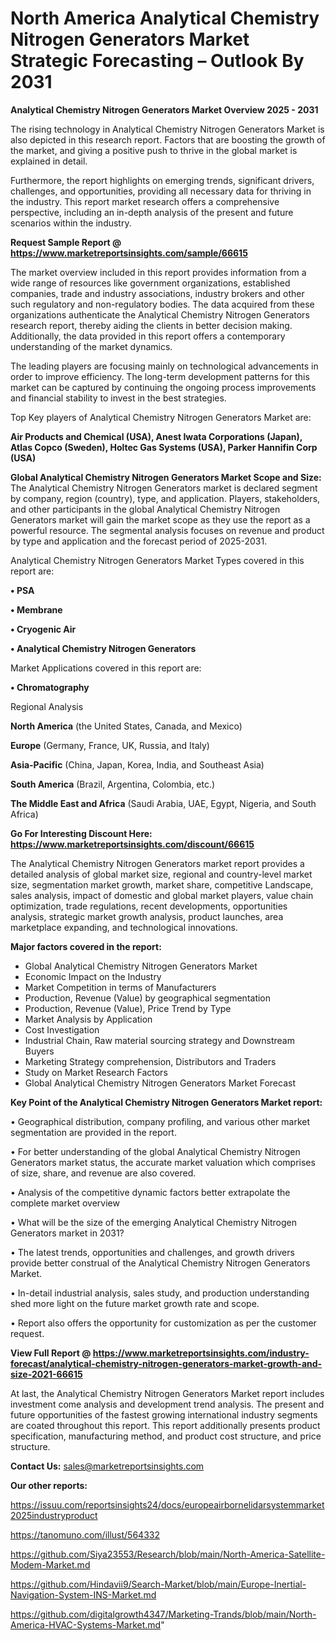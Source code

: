 # North America Analytical Chemistry Nitrogen Generators Market Strategic Forecasting – Outlook By 2031

<Strong> Analytical Chemistry Nitrogen Generators Market Overview 2025 - 2031</strong>

The rising technology in Analytical Chemistry Nitrogen Generators Market is also depicted in this research report. Factors that are boosting the growth of the market, and giving a positive push to thrive in the global market is explained in detail.

Furthermore, the report highlights on emerging trends, significant drivers, challenges, and opportunities, providing all necessary data for thriving in the industry. This report market research offers a comprehensive perspective, including an in-depth analysis of the present and future scenarios within the industry.

<strong>Request Sample Report @ <a href=https://www.marketreportsinsights.com/sample/66615>https://www.marketreportsinsights.com/sample/66615</a></strong>

The market overview included in this report provides information from a wide range of resources like government organizations, established companies, trade and industry associations, industry brokers and other such regulatory and non-regulatory bodies. The data acquired from these organizations authenticate the Analytical Chemistry Nitrogen Generators research report, thereby aiding the clients in better decision making. Additionally, the data provided in this report offers a contemporary understanding of the market dynamics.

The leading players are focusing mainly on technological advancements in order to improve efficiency. The long-term development patterns for this market can be captured by continuing the ongoing process improvements and financial stability to invest in the best strategies.

Top Key players of Analytical Chemistry Nitrogen Generators Market are:

<strong>Air Products and Chemical (USA), Anest Iwata Corporations (Japan), Atlas Copco (Sweden), Holtec Gas Systems (USA), Parker Hannifin Corp (USA)</strong>

<strong><b>Global Analytical Chemistry Nitrogen Generators Market Scope and Size:</b></strong>
The Analytical Chemistry Nitrogen Generators market is declared segment by company, region (country), type, and application. Players, stakeholders, and other participants in the global Analytical Chemistry Nitrogen Generators market will gain the market scope as they use the report as a powerful resource. The segmental analysis focuses on revenue and product by type and application and the forecast period of 2025-2031.

Analytical Chemistry Nitrogen Generators Market Types covered in this report are:

<strong>• PSA

• Membrane

• Cryogenic Air

• Analytical Chemistry Nitrogen Generators</strong>

Market Applications covered in this report are:

<strong>• Chromatography</strong> 

Regional Analysis

<strong>North America</strong> (the United States, Canada, and Mexico)

<strong>Europe</strong> (Germany, France, UK, Russia, and Italy)

<strong>Asia-Pacific</strong> (China, Japan, Korea, India, and Southeast Asia)

<strong>South America</strong> (Brazil, Argentina, Colombia, etc.)

<strong>The Middle East and Africa</strong> (Saudi Arabia, UAE, Egypt, Nigeria, and South Africa)

<strong>Go For Interesting Discount Here: <a href=https://www.marketreportsinsights.com/discount/66615>https://www.marketreportsinsights.com/discount/66615</a></strong>

The Analytical Chemistry Nitrogen Generators market report provides a detailed analysis of global market size, regional and country-level market size, segmentation market growth, market share, competitive Landscape, sales analysis, impact of domestic and global market players, value chain optimization, trade regulations, recent developments, opportunities analysis, strategic market growth analysis, product launches, area marketplace expanding, and technological innovations.

<strong><b>Major factors covered in the report:</b></strong>
<ul>
  <li>Global Analytical Chemistry Nitrogen Generators Market </li>
  <li>Economic Impact on the Industry</li>
  <li>Market Competition in terms of Manufacturers</li>
  <li>Production, Revenue (Value) by geographical segmentation</li>
  <li>Production, Revenue (Value), Price Trend by Type</li>
  <li>Market Analysis by Application</li>
  <li>Cost Investigation</li>
  <li>Industrial Chain, Raw material sourcing strategy and Downstream Buyers</li>
  <li>Marketing Strategy comprehension, Distributors and Traders</li>
  <li>Study on Market Research Factors</li>
  <li>Global Analytical Chemistry Nitrogen Generators Market Forecast</li>
</ul>

<strong><b>Key Point of the Analytical Chemistry Nitrogen Generators Market report:</b></strong>

• Geographical distribution, company profiling, and various other market segmentation are provided in the report.

• For better understanding of the global Analytical Chemistry Nitrogen Generators market status, the accurate market valuation which comprises of size, share, and revenue are also covered.

• Analysis of the competitive dynamic factors better extrapolate the complete market overview

• What will be the size of the emerging Analytical Chemistry Nitrogen Generators market in 2031?

• The latest trends, opportunities and challenges, and growth drivers provide better construal of the Analytical Chemistry Nitrogen Generators Market.

• In-detail industrial analysis, sales study, and production understanding shed more light on the future market growth rate and scope.

• Report also offers the opportunity for customization as per the customer request.

<strong><b>View Full Report @ <a href=https://www.marketreportsinsights.com/industry-forecast/analytical-chemistry-nitrogen-generators-market-growth-and-size-2021-66615>https://www.marketreportsinsights.com/industry-forecast/analytical-chemistry-nitrogen-generators-market-growth-and-size-2021-66615</a></b></strong>


At last, the Analytical Chemistry Nitrogen Generators Market report includes investment come analysis and development trend analysis. The present and future opportunities of the fastest growing international industry segments are coated throughout this report. This report additionally presents product specification, manufacturing method, and product cost structure, and price structure.

<strong>Contact Us:</strong>
sales@marketreportsinsights.com

<strong>Our other reports:</strong>

<a href=https://issuu.com/reportsinsights24/docs/europeairbornelidarsystemmarket2025industryproduct>https://issuu.com/reportsinsights24/docs/europeairbornelidarsystemmarket2025industryproduct</a>

<a href=https://tanomuno.com/illust/564332>https://tanomuno.com/illust/564332</a>

<a href=https://github.com/Siya23553/Research/blob/main/North-America-Satellite-Modem-Market.md>https://github.com/Siya23553/Research/blob/main/North-America-Satellite-Modem-Market.md</a>

<a href=https://github.com/Hindavii9/Search-Market/blob/main/Europe-Inertial-Navigation-System-INS-Market.md>https://github.com/Hindavii9/Search-Market/blob/main/Europe-Inertial-Navigation-System-INS-Market.md</a>

<a href=https://github.com/digitalgrowth4347/Marketing-Trands/blob/main/North-America-HVAC-Systems-Market.md>https://github.com/digitalgrowth4347/Marketing-Trands/blob/main/North-America-HVAC-Systems-Market.md</a>"
